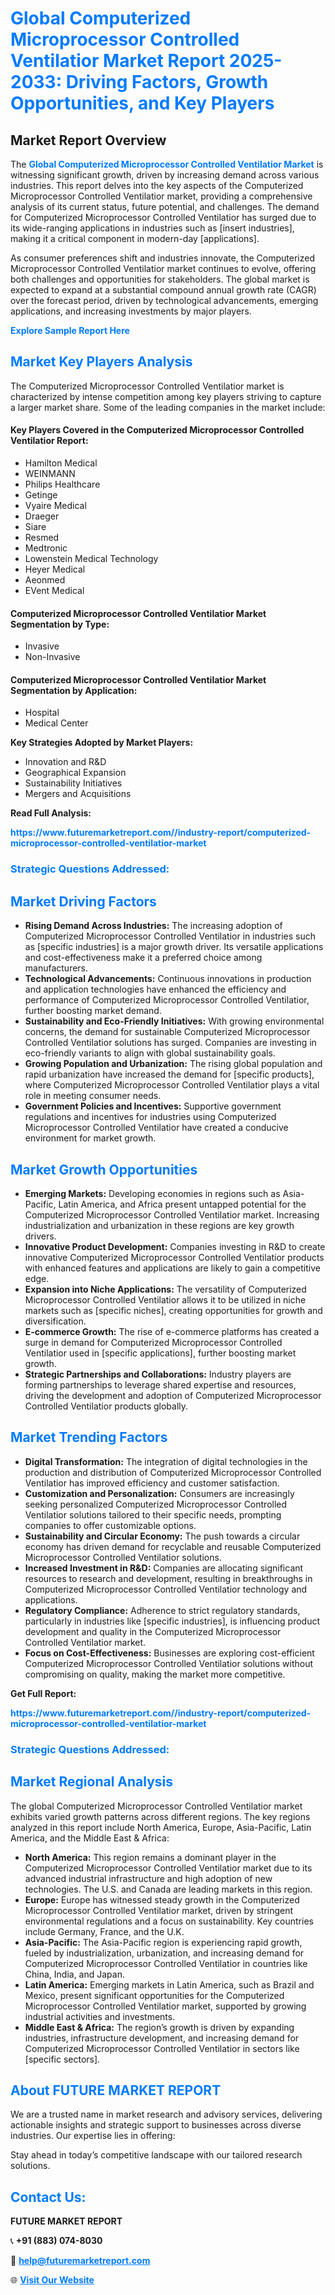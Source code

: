 <h1 style="color: #007BFF;">Global Computerized Microprocessor Controlled Ventilatior Market Report 2025-2033: Driving Factors, Growth Opportunities, and Key Players</h1>

<section id="overview">
<h2>Market Report Overview</h2>
<p>The <a href="https://www.futuremarketreport.com//industry-report/computerized-microprocessor-controlled-ventilatior-market" style="color: #007BFF; text-decoration: none;"><strong>Global Computerized Microprocessor Controlled Ventilatior Market</strong></a> is witnessing significant growth, driven by increasing demand across various industries. This report delves into the key aspects of the Computerized Microprocessor Controlled Ventilatior market, providing a comprehensive analysis of its current status, future potential, and challenges. The demand for Computerized Microprocessor Controlled Ventilatior has surged due to its wide-ranging applications in industries such as [insert industries], making it a critical component in modern-day [applications].</p>
<p>As consumer preferences shift and industries innovate, the Computerized Microprocessor Controlled Ventilatior market continues to evolve, offering both challenges and opportunities for stakeholders. The global market is expected to expand at a substantial compound annual growth rate (CAGR) over the forecast period, driven by technological advancements, emerging applications, and increasing investments by major players.</p>
</section>

<section id="overview">
<p><a href="https://www.futuremarketreport.com//request-sample/reportId=78413" style="color: #007BFF; text-decoration: none;"><strong>Explore Sample Report Here</strong></a></p>
</section>

<section id="key-players">
<h2 style="color: #007BFF;">Market Key Players Analysis</h2>
<p>The Computerized Microprocessor Controlled Ventilatior market is characterized by intense competition among key players striving to capture a larger market share. Some of the leading companies in the market include:</p>
<h4>Key Players Covered in the Computerized Microprocessor Controlled Ventilatior Report:</h4>
<ul><li>Hamilton Medical</li><li>WEINMANN</li><li>Philips Healthcare</li><li>Getinge</li><li>Vyaire Medical</li><li>Draeger</li><li>Siare</li><li>Resmed</li><li>Medtronic</li><li>Lowenstein Medical Technology</li><li>Heyer Medical</li><li>Aeonmed</li><li>EVent Medical</li></ul>
<h4>Computerized Microprocessor Controlled Ventilatior Market Segmentation by Type:</h4>
<ul><li>Invasive</li><li>Non-Invasive</li></ul>

<h4>Computerized Microprocessor Controlled Ventilatior Market Segmentation by Application:</h4>
<ul><li>Hospital</li><li>Medical Center</li></ul>
<p><strong>Key Strategies Adopted by Market Players:</strong></p>
<ul>
<li>Innovation and R&D</li>
<li>Geographical Expansion</li>
<li>Sustainability Initiatives</li>
<li>Mergers and Acquisitions</li>
</ul>
</section>

<section>
<p><strong>Read Full Analysis: </strong></p><a href="https://www.futuremarketreport.com//industry-report/computerized-microprocessor-controlled-ventilatior-market" style="color: #007BFF; text-decoration: none;"><strong>https://www.futuremarketreport.com//industry-report/computerized-microprocessor-controlled-ventilatior-market</strong></a>
<h3 style="color: #007BFF;">Strategic Questions Addressed:</h3>
</section>

<section id="driving-factors">
<h2 style="color: #007BFF;">Market Driving Factors</h2>
<ul>
<li><strong>Rising Demand Across Industries:</strong> The increasing adoption of Computerized Microprocessor Controlled Ventilatior in industries such as [specific industries] is a major growth driver. Its versatile applications and cost-effectiveness make it a preferred choice among manufacturers.</li>
<li><strong>Technological Advancements:</strong> Continuous innovations in production and application technologies have enhanced the efficiency and performance of Computerized Microprocessor Controlled Ventilatior, further boosting market demand.</li>
<li><strong>Sustainability and Eco-Friendly Initiatives:</strong> With growing environmental concerns, the demand for sustainable Computerized Microprocessor Controlled Ventilatior solutions has surged. Companies are investing in eco-friendly variants to align with global sustainability goals.</li>
<li><strong>Growing Population and Urbanization:</strong> The rising global population and rapid urbanization have increased the demand for [specific products], where Computerized Microprocessor Controlled Ventilatior plays a vital role in meeting consumer needs.</li>
<li><strong>Government Policies and Incentives:</strong> Supportive government regulations and incentives for industries using Computerized Microprocessor Controlled Ventilatior have created a conducive environment for market growth.</li>
</ul>
</section>

<section id="growth-opportunities">
<h2 style="color: #007BFF;">Market Growth Opportunities</h2>
<ul>
<li><strong>Emerging Markets:</strong> Developing economies in regions such as Asia-Pacific, Latin America, and Africa present untapped potential for the Computerized Microprocessor Controlled Ventilatior market. Increasing industrialization and urbanization in these regions are key growth drivers.</li>
<li><strong>Innovative Product Development:</strong> Companies investing in R&D to create innovative Computerized Microprocessor Controlled Ventilatior products with enhanced features and applications are likely to gain a competitive edge.</li>
<li><strong>Expansion into Niche Applications:</strong> The versatility of Computerized Microprocessor Controlled Ventilatior allows it to be utilized in niche markets such as [specific niches], creating opportunities for growth and diversification.</li>
<li><strong>E-commerce Growth:</strong> The rise of e-commerce platforms has created a surge in demand for Computerized Microprocessor Controlled Ventilatior used in [specific applications], further boosting market growth.</li>
<li><strong>Strategic Partnerships and Collaborations:</strong> Industry players are forming partnerships to leverage shared expertise and resources, driving the development and adoption of Computerized Microprocessor Controlled Ventilatior products globally.</li>
</ul>
</section>

<section id="trending-factors">
<h2 style="color: #007BFF;">Market Trending Factors</h2>
<ul>
<li><strong>Digital Transformation:</strong> The integration of digital technologies in the production and distribution of Computerized Microprocessor Controlled Ventilatior has improved efficiency and customer satisfaction.</li>
<li><strong>Customization and Personalization:</strong> Consumers are increasingly seeking personalized Computerized Microprocessor Controlled Ventilatior solutions tailored to their specific needs, prompting companies to offer customizable options.</li>
<li><strong>Sustainability and Circular Economy:</strong> The push towards a circular economy has driven demand for recyclable and reusable Computerized Microprocessor Controlled Ventilatior solutions.</li>
<li><strong>Increased Investment in R&D:</strong> Companies are allocating significant resources to research and development, resulting in breakthroughs in Computerized Microprocessor Controlled Ventilatior technology and applications.</li>
<li><strong>Regulatory Compliance:</strong> Adherence to strict regulatory standards, particularly in industries like [specific industries], is influencing product development and quality in the Computerized Microprocessor Controlled Ventilatior market.</li>
<li><strong>Focus on Cost-Effectiveness:</strong> Businesses are exploring cost-efficient Computerized Microprocessor Controlled Ventilatior solutions without compromising on quality, making the market more competitive.</li>
</ul>
</section>

<section>
<p><strong>Get Full Report: </strong></p><a href="https://www.futuremarketreport.com//industry-report/computerized-microprocessor-controlled-ventilatior-market" style="color: #007BFF; text-decoration: none;"><strong>https://www.futuremarketreport.com//industry-report/computerized-microprocessor-controlled-ventilatior-market</strong></a>
<h3 style="color: #007BFF;">Strategic Questions Addressed:</h3>
</section>


<section id="regional-analysis">
<h2 style="color: #007BFF;">Market Regional Analysis</h2>
<p>The global Computerized Microprocessor Controlled Ventilatior market exhibits varied growth patterns across different regions. The key regions analyzed in this report include North America, Europe, Asia-Pacific, Latin America, and the Middle East & Africa:</p>
<ul>
<li><strong>North America:</strong> This region remains a dominant player in the Computerized Microprocessor Controlled Ventilatior market due to its advanced industrial infrastructure and high adoption of new technologies. The U.S. and Canada are leading markets in this region.</li>
<li><strong>Europe:</strong> Europe has witnessed steady growth in the Computerized Microprocessor Controlled Ventilatior market, driven by stringent environmental regulations and a focus on sustainability. Key countries include Germany, France, and the U.K.</li>
<li><strong>Asia-Pacific:</strong> The Asia-Pacific region is experiencing rapid growth, fueled by industrialization, urbanization, and increasing demand for Computerized Microprocessor Controlled Ventilatior in countries like China, India, and Japan.</li>
<li><strong>Latin America:</strong> Emerging markets in Latin America, such as Brazil and Mexico, present significant opportunities for the Computerized Microprocessor Controlled Ventilatior market, supported by growing industrial activities and investments.</li>
<li><strong>Middle East & Africa:</strong> The region’s growth is driven by expanding industries, infrastructure development, and increasing demand for Computerized Microprocessor Controlled Ventilatior in sectors like [specific sectors].</li>
</ul>
</section>

<footer>
<h2 style="color: #007BFF;">About FUTURE MARKET REPORT</h2>
<p>We are a trusted name in market research and advisory services, delivering actionable insights and strategic support to businesses across diverse industries. Our expertise lies in offering:</p>

<p>Stay ahead in today’s competitive landscape with our tailored research solutions.</p>

<h2 style="color: #007BFF;">Contact Us:</h2>
<p><strong>FUTURE MARKET REPORT</strong></p>
<p>📞 <strong>+91 (883) 074-8030</strong></p>
<p>📧 <strong><a href="mailto:help@futuremarketreport.com" style="color: #007BFF;">help@futuremarketreport.com</a></strong></p>
<p>🌐 <strong><a href="https://www.futuremarketreport.com/" style="color: #007BFF;">Visit Our Website</a></strong></p>
</footer>
